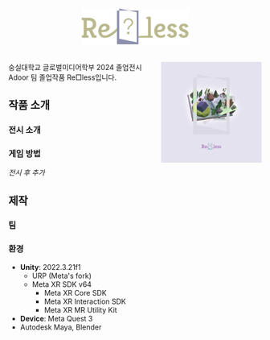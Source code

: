# <p align="center"><img alt="logo of reless" src="resource/logo/reless_logo_yb.svg" width=213px> </p>

<img align="right" width="200" src="resource/spofeed_variation1.png">
숭실대학교 글로벌미디어학부 2024 졸업전시 Adoor 팀 졸업작품 Re□less입니다.

## 작품 소개

### 전시 소개

### 게임 방법
_전시 후 추가_
##

## 제작
### 팀


### 환경
- **Unity**: 2022.3.21f1
  - URP (Meta's fork)
  - Meta XR SDK v64
    - Meta XR Core SDK
    - Meta XR Interaction SDK
    - Meta XR MR Utility Kit
- **Device**: Meta Quest 3
- Autodesk Maya, Blender

##
